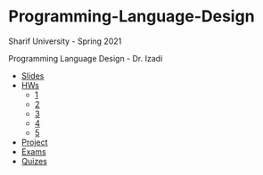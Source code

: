 #  Programming-Language-Design

Sharif University - Spring 2021

Programming Language Design - Dr. Izadi

 - [Slides]()
 - [HWs](https://github.com/saaz742/Programming-Language-Design/tree/main/HWs)
    - [1](https://github.com/saaz742/Programming-Language-Design/tree/main/HWs/1)
    - [2](https://github.com/saaz742/Programming-Language-Design/tree/main/HWs/2)
    - [3](https://github.com/saaz742/Programming-Language-Design/tree/main/HWs/3)
    - [4](https://github.com/saaz742/Programming-Language-Design/tree/main/HWs/4)
    - [5](https://github.com/saaz742/Programming-Language-Design/tree/main/HWs/5)
 - [Project](https://github.com/saaz742/Programming-Language-Design/tree/main/Project)
 - [Exams](https://github.com/saaz742/Programming-Language-Design/tree/main/Exam)
 - [Quizes](https://github.com/saaz742/Programming-Language-Design/tree/main/Quiz)
